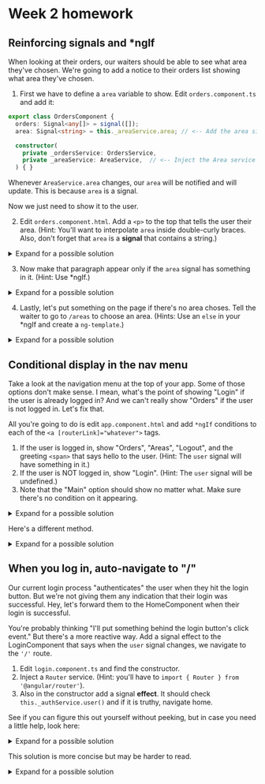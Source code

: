 # Week 2 homework


## Reinforcing signals and *ngIf
When looking at their orders, our waiters should be able to see what area they've chosen. We're going to add a notice to their orders list showing what area they've chosen.

1. First we have to define a `area` variable to show. Edit `orders.component.ts` and add it:
```typescript
export class OrdersComponent {
  orders: Signal<any[]> = signal([]);
  area: Signal<string> = this._areaService.area; // <-- Add the area signal

  constructor(
    private _ordersService: OrdersService,
    private _areaService: AreaService,  // <-- Inject the Area service
  ) { }
```
Whenever `AreaService.area` changes, our `area` will be notified and will update. This is because `area` is a signal. 

Now we just need to show it to the user.

2. Edit `orders.component.html`. Add a `<p>` to the top that tells the user their area. (Hint: You'll want to interpolate `area` inside double-curly braces. Also, don't forget that `area` is a **signal** that contains a string.)
<details>
<summary>Expand for a possible solution</summary>
```html
<p>Your area is {{ area() }}</p>
```
</details>

3. Now make that paragraph appear only if the `area` signal has something in it. (Hint: Use *ngIf.)
<details>
<summary>Expand for a possible solution</summary>
```html
<p *ngIf="area()">Your area is {{ area() }}</p>
```
</details>

4. Lastly, let's put something on the page if there's no area choses. Tell the waiter to go to `/areas` to choose an area. (Hints: Use an `else` in your *ngIf and create a `ng-template`.)
<details>
<summary>Expand for a possible solution</summary>
```html
<p *ngIf="area() ; else noArea">Your area is {{ area() }}</p>
<ng-template #noArea>
  <p>You are not assigned to an area. Click <a [routerLink]="'/areas'">here</a> to claim one.</p>
</ng-template>
```
</details>


## Conditional display in the nav menu
Take a look at the navigation menu at the top of your app. Some of those options don't make sense. I mean, what's the point of showing "Login" if the user is already logged in? And we can't really show "Orders" if the user is not logged in. Let's fix that.

All you're going to do is edit `app.component.html` and add `*ngIf` conditions to each of the `<a [routerLink]="whatever">` tags.

1. If the user is logged in, show "Orders", "Areas", "Logout", and the greeting `<span>` that says hello to the user. (Hint: The `user` signal will have something in it.)
2. If the user is NOT logged in, show "Login". (Hint: The `user` signal will be undefined.)
3. Note that the "Main" option should show no matter what. Make sure there's no condition on it appearing.

<details>
<summary>Expand for a possible solution</summary>
```html
<nav>
  <a [routerLink]="'/'">Main</a>
  <a *ngIf="user()" [routerLink]="'/orders'">Orders</a>
  <a *ngIf="user()" [routerLink]="'/areas'">Areas</a>
  <a *ngIf="user()" [routerLink]="'/logout'">Logout</a>
  <a *ngIf="!user()" [routerLink]="'/login'">Login</a>
  <span *ngIf="user()"> Hello, {{ user().first }}!</span>
</nav>
```
</details>

Here's a different method.
<details>
<summary>Expand for a possible solution</summary>
```html
<nav *ngIf="user()">
  <a [routerLink]="'/'">Main</a>
  <a [routerLink]="'/orders'">Orders</a>
  <a [routerLink]="'/areas'">Areas</a>
  <a [routerLink]="'/logout'">Logout</a>
  <span> Hello, {{ user().first }}!</span>
</nav>
<nav *ngIf="!user()">
  <a [routerLink]="'/'">Main</a>
  <a [routerLink]="'/login'">Login</a>
</nav>
```
</details>


## When you log in, auto-navigate to "/"
Our current login process "authenticates" the user when they hit the login button. But we're not giving them any indication that their login was successful. Hey, let's forward them to the HomeComponent when their login is successful.

You're probably thinking "I'll put something behind the login button's click event." But there's a more reactive way. Add a signal effect to the LoginComponent that says when the `user` signal changes, we navigate to the `'/'` route.

1. Edit `login.component.ts` and find the constructor.
2. Inject a `Router` service. (Hint: you'll have to `import { Router } from '@angular/router'`).
3. Also in the constructor add a signal **effect**. It should check `this._authService.user()` and if it is truthy, navigate home.

See if you can figure this out yourself without peeking, but in case you need a little help, look here:

<details>
<summary>Expand for a possible solution</summary>
```typescript
constructor(
  private _authService: AuthService,
  private _router: Router) {
  // If user changes, navigate to home
  effect(() => {
    console.log('changing user: ', this._authService.user());
    if (this._authService.user())
      this._router.navigate(['/']);
  });
}
```
</details>

This solution is more concise but may be harder to read.
<details>
<summary>Expand for a possible solution</summary>
```typescript
constructor(private _authService: AuthService, private _router: Router) {
  effect(() => (_authService.user()) && this._router.navigate(["/"]))
}
```
</details>
